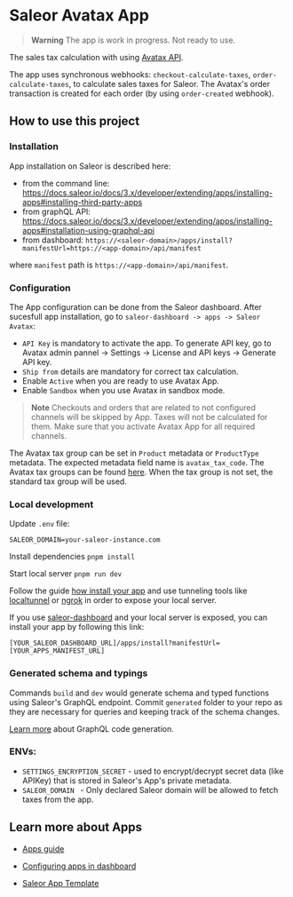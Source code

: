 # Saleor Avatax App

> **Warning** The app is work in progress. Not ready to use.

The sales tax calculation with using [Avatax API](https://developer.avalara.com/avatax/).

The app uses synchronous webhooks: `checkout-calculate-taxes`, `order-calculate-taxes`, to calculate sales taxes for Saleor.
The Avatax's order transaction is created for each order (by using `order-created` webhook).

## How to use this project

### Installation

App installation on Saleor is described here:

- from the command line: https://docs.saleor.io/docs/3.x/developer/extending/apps/installing-apps#installing-third-party-apps
- from graphQL API: https://docs.saleor.io/docs/3.x/developer/extending/apps/installing-apps#installation-using-graphql-api
- from dashboard: `https://<saleor-domain>/apps/install?manifestUrl=https://<app-domain>/api/manifest`

where `manifest` path is `https://<app-domain>/api/manifest`.

### Configuration

The App configuration can be done from the Saleor dashboard. After sucesfull app installation, go to `saleor-dashboard -> apps -> Saleor Avatax`:

- `API Key` is mandatory to activate the app. To generate API key, go to Avatax admin pannel -> Settings -> License and API keys -> Generate API key.
- `Ship from` details are mandatory for correct tax calculation.
- Enable `Active` when you are ready to use Avatax App.
- Enable `Sandbox` when you use Avatax in sandbox mode.

> **Note**
> Checkouts and orders that are related to not configured channels will be skipped by App. Taxes will not be calculated for them. Make sure that you activate Avatax App for all required channels.

The Avatax tax group can be set in `Product` metadata or `ProductType` metadata. The expected metadata field name is `avatax_tax_code`. The Avatax tax groups can be found [here](https://taxcode.avatax.avalara.com).
When the tax group is not set, the standard tax group will be used.

### Local development

Update `.env` file:

```
SALEOR_DOMAIN=your-saleor-instance.com
```

Install dependencies `pnpm install`

Start local server `pnpm run dev`

Follow the guide [how install your app](https://docs.saleor.io/docs/3.x/developer/extending/apps/installing-apps#installation-using-graphql-api) and use tunneling tools like [localtunnel](https://github.com/localtunnel/localtunnel) or [ngrok](https://ngrok.com/) in order to expose your local server.

If you use [saleor-dashboard](https://github.com/saleor/saleor-dashboard) and your local server is exposed, you can install your app by following this link:

```
[YOUR_SALEOR_DASHBOARD_URL]/apps/install?manifestUrl=[YOUR_APPS_MANIFEST_URL]
```

### Generated schema and typings

Commands `build` and `dev` would generate schema and typed functions using Saleor's GraphQL endpoint. Commit `generated` folder to your repo as they are necessary for queries and keeping track of the schema changes.

[Learn more](https://www.graphql-code-generator.com/) about GraphQL code generation.

### ENVs:

- `SETTINGS_ENCRYPTION_SECRET` - used to encrypt/decrypt secret data (like APIKey) that is stored in Saleor's App's private metadata.
- `SALEOR_DOMAIN ` - Only declared Saleor domain will be allowed to fetch taxes from the app.

## Learn more about Apps

- [Apps guide](https://docs.saleor.io/docs/3.x/developer/extending/apps/key-concepts)

- [Configuring apps in dashboard](https://docs.saleor.io/docs/3.x/dashboard/apps)

- [Saleor App Template](https://github.com/saleor/saleor-app-template)
